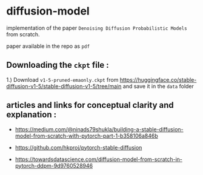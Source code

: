 # diffusion-model
implementation of the paper `Denoising Diffusion Probabilistic Models` from scratch.

paper available in the repo as `pdf`


## Downloading the `ckpt` file :

1.) Download `v1-5-pruned-emaonly.ckpt` from https://huggingface.co/stable-diffusion-v1-5/stable-diffusion-v1-5/tree/main
    and save it in the `data` folder

## articles and links for conceptual clarity and explanation :

- https://medium.com/@ninads79shukla/building-a-stable-diffusion-model-from-scratch-with-pytorch-part-1-b358106a846b

- https://github.com/hkproj/pytorch-stable-diffusion

- https://towardsdatascience.com/diffusion-model-from-scratch-in-pytorch-ddpm-9d9760528946

   
